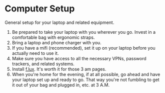 # Computer Setup

General setup for your laptop and related equipment.

1. Be prepared to take your laptop with you wherever you go. Invest in a comfortable bag with ergonomic straps.
2. Bring a laptop and phone charger with you.
3. If you have a mifi (recommended), set it up on your laptop before you actually need to use it.
4. Make sure you have access to all the necessary VPNs, password trackers, and related systems.
5. Install [f.lux](https://justgetflux.com/). It's worth it for those 3 am pages.
6. When you're home for the evening, if at all possible, go ahead and have your laptop set up and ready to go.  That way you're not fumbling to get it out of your bag and plugged in, etc. at 3 A.M.

